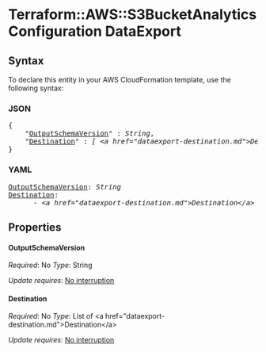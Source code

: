 # Terraform::AWS::S3BucketAnalyticsConfiguration DataExport

## Syntax

To declare this entity in your AWS CloudFormation template, use the following syntax:

### JSON

<pre>
{
    "<a href="#outputschemaversion" title="OutputSchemaVersion">OutputSchemaVersion</a>" : <i>String</i>,
    "<a href="#destination" title="Destination">Destination</a>" : <i>[ &lt;a href=&#34;dataexport-destination.md&#34;&gt;Destination&lt;/a&gt;, ... ]</i>
}
</pre>

### YAML

<pre>
<a href="#outputschemaversion" title="OutputSchemaVersion">OutputSchemaVersion</a>: <i>String</i>
<a href="#destination" title="Destination">Destination</a>: <i>
      - &lt;a href=&#34;dataexport-destination.md&#34;&gt;Destination&lt;/a&gt;</i>
</pre>

## Properties

#### OutputSchemaVersion

_Required_: No
_Type_: String

_Update requires_: [No interruption](https://docs.aws.amazon.com/AWSCloudFormation/latest/UserGuide/using-cfn-updating-stacks-update-behaviors.html#update-no-interrupt)

#### Destination

_Required_: No
_Type_: List of &lt;a href=&#34;dataexport-destination.md&#34;&gt;Destination&lt;/a&gt;

_Update requires_: [No interruption](https://docs.aws.amazon.com/AWSCloudFormation/latest/UserGuide/using-cfn-updating-stacks-update-behaviors.html#update-no-interrupt)

